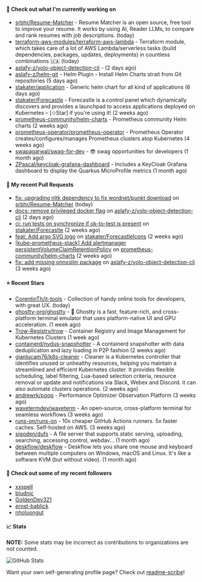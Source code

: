 #### 👷 Check out what I'm currently working on

- [srbhr/Resume-Matcher](https://github.com/srbhr/Resume-Matcher) - Resume Matcher is an open source, free tool to improve your resume. It works by using AI, Reader LLMs, to compare and rank resumes with job descriptions.  (today)
- [terraform-aws-modules/terraform-aws-lambda](https://github.com/terraform-aws-modules/terraform-aws-lambda) - Terraform module, which takes care of a lot of AWS Lambda/serverless tasks (build dependencies, packages, updates, deployments) in countless combinations 🇺🇦 (today)
- [aslafy-z/yolo-object-detection-cli](https://github.com/aslafy-z/yolo-object-detection-cli) -  (2 days ago)
- [aslafy-z/helm-git](https://github.com/aslafy-z/helm-git) - Helm Plugin - Install Helm Charts strait from Git repositories (5 days ago)
- [stakater/application](https://github.com/stakater/application) - Generic helm chart for all kind of applications (6 days ago)
- [stakater/Forecastle](https://github.com/stakater/Forecastle) - Forecastle is a control panel which dynamically discovers and provides a launchpad to access applications deployed on Kubernetes  – [✩Star] if you&#39;re using it! (2 weeks ago)
- [prometheus-community/helm-charts](https://github.com/prometheus-community/helm-charts) - Prometheus community Helm charts (2 weeks ago)
- [prometheus-operator/prometheus-operator](https://github.com/prometheus-operator/prometheus-operator) - Prometheus Operator creates/configures/manages Prometheus clusters atop Kubernetes (4 weeks ago)
- [swapagarwal/swag-for-dev](https://github.com/swapagarwal/swag-for-dev) - 😎 swag opportunities for developers (1 month ago)
- [ZPascal/keycloak-grafana-dashboard](https://github.com/ZPascal/keycloak-grafana-dashboard) - Includes a KeyCloak Grafana dashboard to display the Quarkus MicroProfile metrics (1 month ago)



#### 🔨 My recent Pull Requests

- [fix: upgrading nltk dependency to fix wordnet/punkt download](https://github.com/srbhr/Resume-Matcher/pull/300) on [srbhr/Resume-Matcher](https://github.com/srbhr/Resume-Matcher) (today)
- [docs: remove privileged docker flag](https://github.com/aslafy-z/yolo-object-detection-cli/pull/37) on [aslafy-z/yolo-object-detection-cli](https://github.com/aslafy-z/yolo-object-detection-cli) (2 days ago)
- [ci: run tests on synchronize if ok-to-test is present](https://github.com/stakater/Forecastle/pull/469) on [stakater/Forecastle](https://github.com/stakater/Forecastle) (2 weeks ago)
- [feat: Add argo SVG logo](https://github.com/stakater/ForecastleIcons/pull/40) on [stakater/ForecastleIcons](https://github.com/stakater/ForecastleIcons) (2 weeks ago)
- [[kube-prometheus-stack] Add alertmanager persistentVolumeClaimRetentionPolicy](https://github.com/prometheus-community/helm-charts/pull/5078) on [prometheus-community/helm-charts](https://github.com/prometheus-community/helm-charts) (2 weeks ago)
- [fix: add missing onnxslim package](https://github.com/aslafy-z/yolo-object-detection-cli/pull/30) on [aslafy-z/yolo-object-detection-cli](https://github.com/aslafy-z/yolo-object-detection-cli) (3 weeks ago)

#### ⭐ Recent Stars

- [CorentinTh/it-tools](https://github.com/CorentinTh/it-tools) - Collection of handy online tools for developers, with great UX.  (today)
- [ghostty-org/ghostty](https://github.com/ghostty-org/ghostty) - 👻 Ghostty is a fast, feature-rich, and cross-platform terminal emulator that uses platform-native UI and GPU acceleration. (1 week ago)
- [Trow-Registry/trow](https://github.com/Trow-Registry/trow) - Container Registry and Image Management for Kubernetes Clusters (1 week ago)
- [containerd/nydus-snapshotter](https://github.com/containerd/nydus-snapshotter) - A containerd snapshotter with data deduplication and lazy loading in P2P fashion (2 weeks ago)
- [gianlucam76/k8s-cleaner](https://github.com/gianlucam76/k8s-cleaner) - Cleaner is a Kubernetes controller that identifies unused or unhealthy resources, helping you maintain a streamlined and efficient Kubernetes cluster. It provides flexible scheduling, label filtering, Lua-based selection criteria, resource removal or update and notifications via Slack, Webex and Discord. it can also automate clusters operations. (2 weeks ago)
- [andrewrk/poop](https://github.com/andrewrk/poop) - Performance Optimizer Observation Platform (3 weeks ago)
- [wavetermdev/waveterm](https://github.com/wavetermdev/waveterm) - An open-source, cross-platform terminal for seamless workflows (3 weeks ago)
- [runs-on/runs-on](https://github.com/runs-on/runs-on) - 10x cheaper GitHub Actions runners. 5x faster caches. Self-hosted on AWS. (3 weeks ago)
- [sigoden/dufs](https://github.com/sigoden/dufs) - A file server that supports static serving, uploading, searching, accessing control, webdav... (1 month ago)
- [deskflow/deskflow](https://github.com/deskflow/deskflow) - Deskflow lets you share one mouse and keyboard between multiple computers on Windows, macOS and Linux. It&#39;s like a software KVM (but without video). (1 month ago)

#### 👯 Check out some of my recent followers

- [xxspell](https://github.com/xxspell)
- [bludnic](https://github.com/bludnic)
- [GoldenDev321](https://github.com/GoldenDev321)
- [ernst-bablick](https://github.com/ernst-bablick)
- [nholuongut](https://github.com/nholuongut)

#### 📈 Stats

**NOTE:** Some stats may be incorrect as contributions to organizations
are not counted.

![GitHub Stats](https://github-readme-stats.vercel.app/api?username=aslafy-z&count_private=false&theme=tokyonight&show_icons=true)

Want your own self-generating profile page? Check out [readme-scribe](https://github.com/muesli/readme-scribe)!
